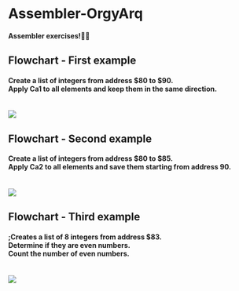 # Assembler-OrgyArq
<h4>Assembler exercises!👩‍💻</h4>
<h2>Flowchart - First example</h2>
<h4>Create a list of integers from address $80 to $90.<br>Apply Ca1 to all elements and keep them in the same direction.</h4>
<br>
<img src="https://imgur.com/uvkUFfF.png">
<br>
<h2>Flowchart - Second example</h2>
<h4>Create a list of integers from address $80 to $85.<br>Apply Ca2 to all elements and save them starting from address 90.</h4>
<br>
<img src="https://imgur.com/js3AKtU.png">
<br>
<h2>Flowchart - Third example</h2>
<h4>;Creates a list of 8 integers from address $83.<br>Determine if they are even numbers.<br>Count the number of even numbers.</h4>
<br>
<img src="https://imgur.com/z8oh5jO.png">
